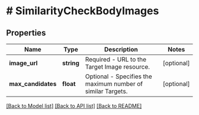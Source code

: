 # # SimilarityCheckBodyImages

## Properties

Name | Type | Description | Notes
------------ | ------------- | ------------- | -------------
**image_url** | **string** | Required - URL to the Target Image resource. | [optional]
**max_candidates** | **float** | Optional - Specifies the maximum number of similar Targets. | [optional]

[[Back to Model list]](../../README.md#models) [[Back to API list]](../../README.md#endpoints) [[Back to README]](../../README.md)
